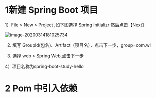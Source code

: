 # 1新建 Spring Boot 项目

1）File > New > Project ,如下图选择 Spring Initializr 然后点击【Next】

![image-20200314181025734](C:\Users\User\AppData\Roaming\Typora\typora-user-images\image-20200314181025734.png)

2) 填写 GroupId(包名)、Artifact（项目名），点击下一步，group=com.wl

3) 选择 web > Spring Web,点击下一步

4）项目名称为spring-boot-study-hello

# 2 Pom 中引入依赖

